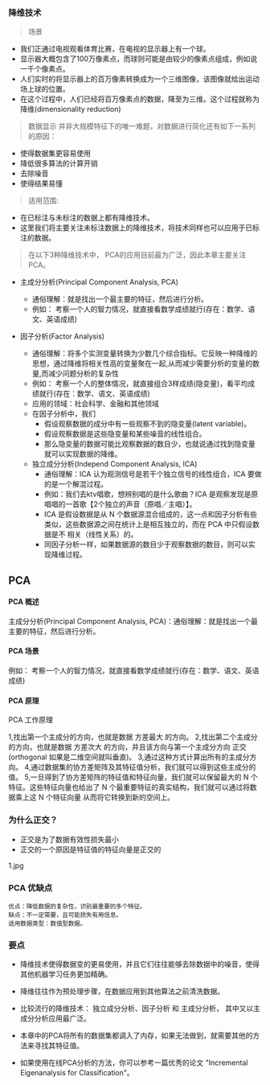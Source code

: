 

### 降维技术

>场景

* 我们正通过电视观看体育比赛，在电视的显示器上有一个球。
* 显示器大概包含了100万像素点，而球则可能是由较少的像素点组成，例如说一千个像素点。
* 人们实时的将显示器上的百万像素转换成为一个三维图像，该图像就给出运动场上球的位置。
* 在这个过程中，人们已经将百万像素点的数据，降至为三维。这个过程就称为降维(dimensionality reduction)

>数据显示 并非大规模特征下的唯一难题，对数据进行简化还有如下一系列的原因：

* 使得数据集更容易使用
* 降低很多算法的计算开销
* 去除噪音
* 使得结果易懂

>适用范围:

* 在已标注与未标注的数据上都有降维技术。
* 这里我们将主要关注未标注数据上的降维技术，将技术同样也可以应用于已标注的数据。

>在以下3种降维技术中， PCA的应用目前最为广泛，因此本章主要关注PCA。

* 主成分分析(Principal Component Analysis, PCA)
  * 通俗理解：就是找出一个最主要的特征，然后进行分析。
  * 例如： 考察一个人的智力情况，就直接看数学成绩就行(存在：数学、语文、英语成绩)
  
* 因子分析(Factor Analysis)

  * 通俗理解：将多个实测变量转换为少数几个综合指标。它反映一种降维的思想，通过降维将相关性高的变量聚在一起,从而减少需要分析的变量的数量,而减少问题分析的复杂性
  * 例如： 考察一个人的整体情况，就直接组合3样成绩(隐变量)，看平均成绩就行(存在：数学、语文、英语成绩)
  * 应用的领域：社会科学、金融和其他领域
  * 在因子分析中，我们
     * 假设观察数据的成分中有一些观察不到的隐变量(latent variable)。
     * 假设观察数据是这些隐变量和某些噪音的线性组合。
     * 那么隐变量的数据可能比观察数据的数目少，也就说通过找到隐变量就可以实现数据的降维。
  * 独立成分分析(Independ Component Analysis, ICA)
     * 通俗理解：ICA 认为观测信号是若干个独立信号的线性组合，ICA 要做的是一个解混过程。
     * 例如：我们去ktv唱歌，想辨别唱的是什么歌曲？ICA 是观察发现是原唱唱的一首歌【2个独立的声音（原唱／主唱）】。
     * ICA 是假设数据是从 N 个数据源混合组成的，这一点和因子分析有些类似，这些数据源之间在统计上是相互独立的，而在 PCA 中只假设数据是不 相关（线性关系）的。
     * 同因子分析一样，如果数据源的数目少于观察数据的数目，则可以实现降维过程。
     
## PCA

#### PCA 概述

主成分分析(Principal Component Analysis, PCA)：通俗理解：就是找出一个最主要的特征，然后进行分析。

#### PCA 场景

例如： 考察一个人的智力情况，就直接看数学成绩就行(存在：数学、语文、英语成绩)

#### PCA 原理

PCA 工作原理

1,找出第一个主成分的方向，也就是数据 方差最大 的方向。
2,找出第二个主成分的方向，也就是数据 方差次大 的方向，并且该方向与第一个主成分方向 正交(orthogonal 如果是二维空间就叫垂直)。
3,通过这种方式计算出所有的主成分方向。
4,通过数据集的协方差矩阵及其特征值分析，我们就可以得到这些主成分的值。
5,一旦得到了协方差矩阵的特征值和特征向量，我们就可以保留最大的 N 个特征。这些特征向量也给出了 N 个最重要特征的真实结构，我们就可以通过将数据乘上这 N 个特征向量 从而将它转换到新的空间上。

### 为什么正交？

 * 正交是为了数据有效性损失最小
 * 正交的一个原因是特征值的特征向量是正交的
 
 1.jpg
 
### PCA 优缺点

```
优点：降低数据的复杂性，识别最重要的多个特征。
缺点：不一定需要，且可能损失有用信息。
适用数据类型：数值型数据。

```

### 要点

 * 降维技术使得数据变的更易使用，并且它们往往能够去除数据中的噪音，使得其他机器学习任务更加精确。
 * 降维往往作为预处理步骤，在数据应用到其他算法之前清洗数据。
 * 比较流行的降维技术： 独立成分分析、因子分析 和 主成分分析， 其中又以主成分分析应用最广泛。

 * 本章中的PCA将所有的数据集都调入了内存，如果无法做到，就需要其他的方法来寻找其特征值。
 * 如果使用在线PCA分析的方法，你可以参考一篇优秀的论文 "Incremental Eigenanalysis for Classification"。 
